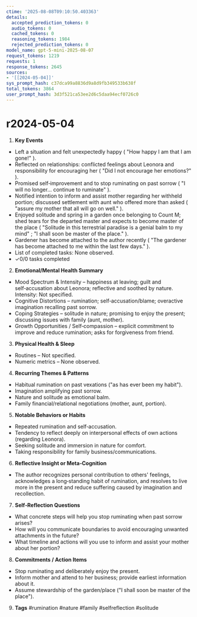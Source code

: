 ```yaml
---
ctime: '2025-08-08T09:10:50.403363'
details:
  accepted_prediction_tokens: 0
  audio_tokens: 0
  cached_tokens: 0
  reasoning_tokens: 1984
  rejected_prediction_tokens: 0
model_name: gpt-5-mini-2025-08-07
request_tokens: 1219
requests: 1
response_tokens: 2645
sources:
- '[[2024-05-04]]'
sys_prompt_hash: c37dca99a8836d9a8d9fb349533b638f
total_tokens: 3864
user_prompt_hash: 3d3f521ca53ee2d6c5daa94ecf0726c0
---
```

# r2024-05-04

1. **Key Events**
- Left a situation and felt unexpectedly happy ( "How happy I am that I am gone!" ).
- Reflected on relationships: conflicted feelings about Leonora and responsibility for encouraging her ( "Did I not encourage her emotions?" ).
- Promised self‑improvement and to stop ruminating on past sorrow ( "I will no longer... continue to ruminate" ).
- Notified intention to inform and assist mother regarding her withheld portion; discussed settlement with aunt who offered more than asked ( "assure my mother that all will go on well." ).
- Enjoyed solitude and spring in a garden once belonging to Count M; shed tears for the departed master and expects to become master of the place ( "Solitude in this terrestrial paradise is a genial balm to my mind" ; "I shall soon be master of the place." ).
- Gardener has become attached to the author recently ( "The gardener has become attached to me within the last few days." ).
- List of completed tasks: None observed.
- ✓0/0 tasks completed

2. **Emotional/Mental Health Summary**
- Mood Spectrum & Intensity – happiness at leaving; guilt and self‑accusation about Leonora; reflective and soothed by nature. Intensity: Not specified.
- Cognitive Distortions – rumination; self‑accusation/blame; overactive imagination recalling past sorrow.
- Coping Strategies – solitude in nature; promising to enjoy the present; discussing issues with family (aunt, mother).
- Growth Opportunities / Self‑compassion – explicit commitment to improve and reduce rumination; asks for forgiveness from friend.

3. **Physical Health & Sleep**
- Routines – Not specified.
- Numeric metrics – None observed.

4. **Recurring Themes & Patterns**
- Habitual rumination on past vexations ("as has ever been my habit").
- Imagination amplifying past sorrow.
- Nature and solitude as emotional balm.
- Family financial/relational negotiations (mother, aunt, portion).

5. **Notable Behaviors or Habits**
- Repeated rumination and self‑accusation.
- Tendency to reflect deeply on interpersonal effects of own actions (regarding Leonora).
- Seeking solitude and immersion in nature for comfort.
- Taking responsibility for family business/communications.

6. **Reflective Insight or Meta‑Cognition**
- The author recognizes personal contribution to others' feelings, acknowledges a long‑standing habit of rumination, and resolves to live more in the present and reduce suffering caused by imagination and recollection.

7. **Self‑Reflection Questions**
- What concrete steps will help you stop ruminating when past sorrow arises?
- How will you communicate boundaries to avoid encouraging unwanted attachments in the future?
- What timeline and actions will you use to inform and assist your mother about her portion?

8. **Commitments / Action Items**
- Stop ruminating and deliberately enjoy the present.
- Inform mother and attend to her business; provide earliest information about it.
- Assume stewardship of the garden/place ("I shall soon be master of the place").

9. **Tags**
#rumination #nature #family #selfreflection #solitude